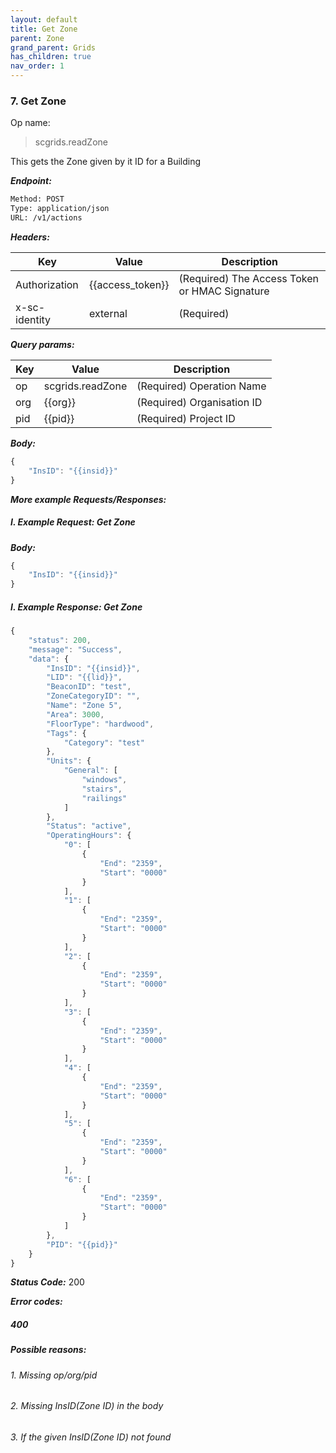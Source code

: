 ```yaml
---
layout: default
title: Get Zone
parent: Zone
grand_parent: Grids
has_children: true
nav_order: 1
---
```



### 7. Get Zone


Op name: 

> scgrids.readZone

This gets the Zone given by it ID for a Building


***Endpoint:***

```bash
Method: POST
Type: application/json
URL: /v1/actions
```


***Headers:***

| Key | Value | Description |
| --- | ------|-------------|
| Authorization | {{access_token}} | (Required) The Access Token or HMAC Signature |
| x-sc-identity | external | (Required) |



***Query params:***

| Key | Value | Description |
| --- | ------|-------------|
| op | scgrids.readZone | (Required) Operation Name |
| org | {{org}} | (Required) Organisation ID |
| pid | {{pid}} | (Required) Project ID |



***Body:***

```js        
{
    "InsID": "{{insid}}"
}

```



***More example Requests/Responses:***


##### I. Example Request: Get Zone

***Body:***

```js        
{
    "InsID": "{{insid}}"
}

```

##### I. Example Response: Get Zone
```js
{
    "status": 200,
    "message": "Success",
    "data": {
        "InsID": "{{insid}}",
        "LID": "{{lid}}",
        "BeaconID": "test",
        "ZoneCategoryID": "",
        "Name": "Zone 5",
        "Area": 3000,
        "FloorType": "hardwood",
        "Tags": {
            "Category": "test"
        },
        "Units": {
            "General": [
                "windows",
                "stairs",
                "railings"
            ]
        },
        "Status": "active",
        "OperatingHours": {
            "0": [
                {
                    "End": "2359",
                    "Start": "0000"
                }
            ],
            "1": [
                {
                    "End": "2359",
                    "Start": "0000"
                }
            ],
            "2": [
                {
                    "End": "2359",
                    "Start": "0000"
                }
            ],
            "3": [
                {
                    "End": "2359",
                    "Start": "0000"
                }
            ],
            "4": [
                {
                    "End": "2359",
                    "Start": "0000"
                }
            ],
            "5": [
                {
                    "End": "2359",
                    "Start": "0000"
                }
            ],
            "6": [
                {
                    "End": "2359",
                    "Start": "0000"
                }
            ]
        },
        "PID": "{{pid}}"
    }
}
```


***Status Code:*** 200


***Error codes:***

##### 400
##### Possible reasons:
###### 1. Missing op/org/pid

###### 2. Missing InsID(Zone ID) in the body

###### 3. If the given InsID(Zone ID) not found

<br>